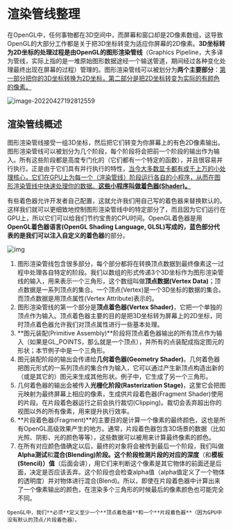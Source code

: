 # 渲染管线整理

在OpenGL中，任何事物都在3D空间中，而屏幕和窗口却是2D像素数组，这导致OpenGL的大部分工作都是关于把3D坐标转变为适应你屏幕的2D像素。**3D坐标转为2D坐标的处理过程是由OpenGL的图形渲染管线**（Graphics Pipeline，大多译为管线，实际上指的是一堆原始图形数据途经一个输送管道，期间经过各种变化处理最终出现在屏幕的过程）管理的。图形渲染管线可以被划分为**两个主要部分**：<u>第一部分把你的3D坐标转换为2D坐标，第二部分是把2D坐标转变为实际的有颜色的像素。</u>

![image-20220427192812559](https://hanbabang-1311741789.cos.ap-chengdu.myqcloud.com/Pics/image-20220427192812559.png)

## 渲染管线概述

图形渲染管线接受一组3D坐标，然后把它们转变为你屏幕上的有色2D像素输出。图形渲染管线可以被划分为几个阶段，每个阶段将会把前一个阶段的输出作为输入。所有这些阶段都是高度专门化的（它们都有一个特定的函数），并且很容易并行执行。正是由于它们具有并行执行的特性，<u>当今大多数显卡都有成千上万的小处理核心，它们在GPU上为每一个（渲染管线）阶段运行各自的小程序，从而在图形渲染管线中快速处理你的数据。**这些小程序叫做着色器(Shader)。**</u>

有些着色器允许开发者自己配置，这就允许我们用自己写的着色器来替换默认的。这样我们就可以更细致地控制图形渲染管线中的特定部分了，而且因为它们运行在GPU上，所以它们可以给我们节约宝贵的CPU时间。OpenGL着色器是用**OpenGL着色器语言(OpenGL Shading Language, GLSL)**写成的，**蓝色部分**代表的是我们可以注入**自定义的着色器**的部分。

![img](https://hanbabang-1311741789.cos.ap-chengdu.myqcloud.com/Pics/pipeline.png)

1. 图形渲染管线包含很多部分，每个部分都将在转换顶点数据到最终像素这一过程中处理各自特定的阶段。我们以数组的形式传递3个3D坐标作为图形渲染管线的输入，用来表示一个三角形，这个数组叫做**顶点数据(Vertex Data)**；顶点数据是一系列顶点的集合。一个顶点(Vertex)是一个3D坐标的数据的集合。而顶点数据是用顶点属性(Vertex Attribute)表示的。
2. 图形渲染管线的第一个部分是**顶点着色器(Vertex Shader)**，它把一个单独的顶点作为输入。顶点着色器主要的目的是把3D坐标转为屏幕上的2D坐标，同时顶点着色器允许我们对顶点属性进行一些基本处理。
3. **图元装配(Primitive Assembly)**阶段将顶点着色器输出的所有顶点作为输入（如果是GL_POINTS，那么就是一个顶点），并所有的点装配成指定图元的形状；本节例子中是一个三角形。
4. 图元装配阶段的输出会传递给**几何着色器(Geometry Shader)**。几何着色器把图元形式的一系列顶点的集合作为输入，它可以通过产生新顶点构造出新的（或是其它的）图元来生成其他形状。例子中，它生成了另一个三角形。
5. 几何着色器的输出会被传入**光栅化阶段(Rasterization Stage)**，这里它会把图元映射为最终屏幕上相应的像素，生成供片段着色器(Fragment Shader)使用的片段。在片段着色器运行之前会执行裁切(Clipping)。裁切会丢弃超出你的视图以外的所有像素，用来提升执行效率。
6. **片段着色器(Fragment)**的主要目的是计算一个像素的最终颜色，这也是所有OpenGL高级效果产生的地方。通常，片段着色器包含3D场景的数据（比如光照、阴影、光的颜色等等），这些数据可以被用来计算最终像素的颜色。
7. 在所有对应颜色值确定以后，最终的对象将会被传到最后一个阶段，我们叫做**Alpha测试**和**混合(Blending)**阶段。这个阶段检测片段的对应的**深度**（和**模板(Stencil)）值**（后面会讲），用它们来判断这个像素是其它物体的前面还是后面，决定是否应该丢弃。这个阶段也会检查alpha值（alpha值定义了一个物体的透明度）并对物体进行混合(Blend)。所以，即使在片段着色器中计算出来了一个像素输出的颜色，在渲染多个三角形的时候最后的像素颜色也可能完全不同。

```
OpenGL中，我们**必须**定义至少一个**顶点着色器**和一个**片段着色器**（因为GPU中没有默认的顶点/片段着色器）。
```

